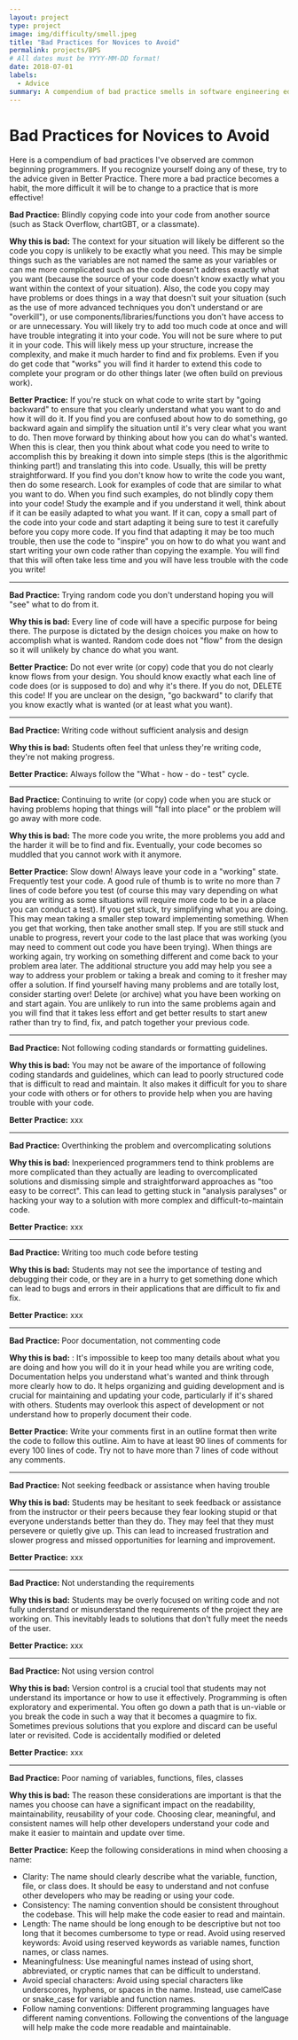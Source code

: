 ```yaml
---
layout: project
type: project
image: img/difficulty/smell.jpeg
title: "Bad Practices for Novices to Avoid"
permalink: projects/BPS
# All dates must be YYYY-MM-DD format!
date: 2018-07-01
labels:
  - Advice
summary: A compendium of bad practice smells in software engineering education
---
```


# Bad Practices for Novices to Avoid

Here is a compendium of bad practices I've observed are common beginning programmers. If you recognize yourself doing any of these, try to the advice given in Better Practice. There more a bad practice becomes a habit, the more difficult it will be to change to a practice that is more effective! 

**Bad Practice:** Blindly copying code into your code from another source (such as Stack Overflow, chartGBT, or a classmate). 

**Why this is bad:** The context for your situation will likely be different so the code you copy is unlikely to be exactly what you need. This may be simple things such as the variables are not named the same as your variables or can me more complicated such as the code doesn't address exactly what you want (because the source of your code doesn't know exactly what you want within the context of your situation). Also, the code you copy may have problems or does things in a way that doesn't suit your situation (such as the use of more advanced techniques you don't understand or are "overkill"), or use components/libraries/functions you don't have access to or are unnecessary. You will likely try to add too much code at once and will have trouble integrating it into your code. You will not be sure where to put it in your code. This will likely mess up your structure, increase the complexity, and make it much harder to find and fix problems.  Even if you do get code that "works" you will find it harder to extend this code to complete your program or do other things later (we often build on previous work).

**Better Practice:** If you're stuck on what code to write start by "going backward" to ensure that you clearly understand what you want to do and how it will do it. If you find you are confused about how to do something, go backward again and simplify the situation until it's very clear what you want to do. Then move forward by thinking about how you can do what's wanted. When this is clear, then you think about what code you need to write to accomplish this by breaking it down into simple steps (this is the algorithmic thinking part!) and translating this into code. Usually, this will be pretty straightforward. If you find you don't know how to write the code you want, then do some research. Look for examples of code that are similar to what you want to do. When you find such examples, do not blindly copy them into your code! Study the example and if you understand it well, think about if it can be easily adapted to what you want. If it can, copy a small part of the code into your code and start adapting it being sure to test it carefully before you copy more code. If you find that adapting it may be too much trouble, then use the code to "inspire" you on how to do what you want and start writing your own code rather than copying the example. You will find that this will often take less time and you will have less trouble with the code you write!

---

**Bad Practice:** Trying random code you don't understand hoping you will "see" what to do from it.

**Why this is bad:** Every line of code will have a specific purpose for being there. The purpose is dictated by the design choices you make on how to accomplish what is wanted. Random code does not "flow" from the design so it will unlikely by chance do what you want.

**Better Practice:** Do not ever write (or copy) code that you do not clearly know flows from your design. You should know exactly what each line of code does (or is supposed to do) and why it's there. If you do not, DELETE this code! If you are unclear on the design, "go backward" to clarify that you know exactly what is wanted (or at least what you want).

---
**Bad Practice:** Writing code without sufficient analysis and design

**Why this is bad:** Students often feel that unless they're writing code, they're not making progress.

**Better Practice:** Always follow the "What - how - do - test" cycle. 

---

**Bad Practice:** Continuing to write (or copy) code when you are stuck or having problems hoping that things will "fall into place" or the problem will go away with more code.

**Why this is bad:** The more code you write, the more problems you add and the harder it will be to find and fix. Eventually, your code becomes so muddled that you cannot work with it anymore.

**Better Practice:** Slow down! Always leave your code in a "working" state. Frequently test your code. A good rule of thumb is to write no more than 7 lines of code before you test (of course this may vary depending on what you are writing as some situations will require more code to be in a place you can conduct a test). If you get stuck, try simplifying what you are doing. This may mean taking a smaller step toward implementing something. When you get that working, then take another small step. If you are still stuck and unable to progress, revert your code to the last place that was working (you may need to comment out code you have been trying). When things are working again, try working on something different and come back to your problem area later. The additional structure you add may help you see a way to address your problem or taking a break and coming to it fresher may offer a solution. If find yourself having many problems and are totally lost, consider starting over! Delete (or archive) what you have been working on and start again. You are unlikely to run into the same problems again and you will find that it takes less effort and get better results to start anew rather than try to find, fix, and patch together your previous code.

---
**Bad Practice:** Not following coding standards or formatting guidelines.

**Why this is bad:** You may not be aware of the importance of following coding standards and guidelines, which can lead to poorly structured code that is difficult to read and maintain. It also makes it difficult for you to share your code with others or for others to provide help when you are having trouble with your code.

**Better Practice:** xxx

---
**Bad Practice:** Overthinking the problem and overcomplicating solutions

**Why this is bad:**  Inexperienced programmers tend to think problems are more complicated than they actually are leading to overcomplicated solutions and dismissing simple and straightforward approaches as "too easy to be correct". This can lead to getting stuck in "analysis paralyses" or hacking your way to a solution with more complex and difficult-to-maintain code.

**Better Practice:** xxx

---
**Bad Practice:** Writing too much code before testing

**Why this is bad:** Students may not see the importance of testing and debugging their code, or they are in a hurry to get something done which can lead to bugs and errors in their applications that are difficult to fix and fix.

**Better Practice:** xxx

---
**Bad Practice:** Poor documentation, not commenting code

**Why this is bad:** : It's impossible to keep too many details about what you are doing and how you will do it in your head while you are writing code, Documentation helps you understand what's wanted and think through more clearly how to do. It helps organizing and guiding development and is crucial for maintaining and updating your code, particularly if it's shared with others.  Students may overlook this aspect of development or not understand how to properly document their code.

**Better Practice:** Write your comments first in an outline format then write the code to follow this outline. Aim to have at least 90 lines of comments for every 100 lines of code. Try not to have more than 7 lines of code without any comments. 

---
**Bad Practice:** Not seeking feedback or assistance when having trouble

**Why this is bad:**  Students may be hesitant to seek feedback or assistance from the instructor or their peers because they fear looking stupid or that everyone understands better than they do. They may feel that they must persevere or quietly give up. This can lead to increased frustration and slower progress and missed opportunities for learning and improvement.

**Better Practice:** xxx

---
**Bad Practice:** Not understanding the requirements

**Why this is bad:** Students may be overly focused on writing code and not fully understand or misunderstand the requirements of the project they are working on. This inevitably leads to solutions that don't fully meet the needs of the user.

**Better Practice:** xxx

---
**Bad Practice:** Not using version control

**Why this is bad:** Version control is a crucial tool that students may not understand its importance or how to use it effectively. Programming is often exploratory and experimental. You often go down a path that is un-viable or you break the code in such a way that it becomes a quagmire to fix. Sometimes previous solutions that you explore and discard can be useful later or revisited. Code is accidentally modified or deleted

**Better Practice:** xxx

---
**Bad Practice:** Poor naming of variables, functions, files, classes

**Why this is bad:** The reason these considerations are important is that the names you choose can have a significant impact on the readability, maintainability, reusability of your code. Choosing clear, meaningful, and consistent names will help other developers understand your code and make it easier to maintain and update over time.


**Better Practice:** Keep the following considerations in mind when choosing a name:
  - Clarity: The name should clearly describe what the variable, function, file, or class does. It should be easy to understand and not confuse other developers who may be reading or using your code.
  - Consistency: The naming convention should be consistent throughout the codebase. This will help make the code easier to read and maintain.
  - Length: The name should be long enough to be descriptive but not too long that it becomes cumbersome to type or read. Avoid using reserved keywords: Avoid using reserved keywords as variable names, function names, or class names.
  - Meaningfulness: Use meaningful names instead of using short, abbreviated, or cryptic names that can be difficult to understand.
  - Avoid special characters: Avoid using special characters like underscores, hyphens, or spaces in the name. Instead, use camelCase or snake_case for variable and function names.
  - Follow naming conventions: Different programming languages have different naming conventions. Following the conventions of the language will help make the code more readable and maintainable.

